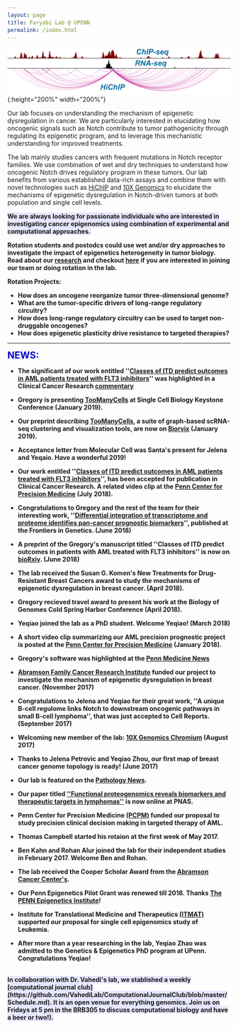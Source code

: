 ```yaml
---
layout: page
title: Faryabi Lab @ UPENN 
permalink: /index.html
---
```


![enhancer in cancer](assets/Faryabi_HiChIP.png){:height="200%" width="200%"} 

Our lab focuses on understanding the mechanism of epigenetic dysregulation in cancer. We are particularly interested in elucidating how oncogenic signals such as Notch contribute to tumor pathogenicity through regulating its epigenetic program, and to leverage this mechanistic understanding for improved treatments. 

The lab mainly studies cancers with frequent mutations in Notch receptor families. We use combination of wet and dry techniques to understand how oncogenic Notch drives regulatory program in these tumors. Our lab benefits from various established data-rich assays and combine them with novel technologies such as [HiChIP](https://www.nature.com/nmeth/journal/v13/n11/full/nmeth.3999.html) and [10X Genomics](https://www.10xgenomics.com/single-cell/) to elucidate the mechanisms of epigenetic dysregulation in Notch-driven tumors at both population and single cell levels.

<strong><span style="background-color:rgb(230, 230, 255)">We are always looking for passionate individuals who are interested in investigating cancer epigenomics using combination of experimental and computational approaches.</span><strong>   
   
Rotation students and postodcs could use wet and/or dry approaches to investigate the impact of epigenetics heterogeneity in tumor biology. Read about our [research](research.html) and checkout [here](positions.html) if you are interested in joining our team or doing rotation in the lab. 

Rotation Projects:
+ How does an oncogene reorganize tumor three-dimensional genome?
+ What are the tumor-specific drivers of long-range regulatory circuitry?
+ How does long-range regulatory circuitry can be used to target non-druggable oncogenes?
+ How does epigenetic plasticity drive resistance to targeted therapies?

----
<strong><span style="font-size: 1.5em; font-weight: bold; color: #0000cc; background-color: #ffffff">NEWS:</span><strong>

+ The significant of our work entitled ''[Classes of ITD predict outcomes in AML patients treated with FLT3 inhibitors](http://clincancerres.aacrjournals.org/content/early/2018/11/29/1078-0432.CCR-18-0655)'' was highlighted in a Clinical Cancer Research [commentary](http://clincancerres.aacrjournals.org/content/early/2018/11/29/1078-0432.CCR-18-3146) 

+ Gregory is presenting [TooManyCells](https://github.com/faryabiLab/too-many-cells) at Single Cell Biology Keystone Conference (January 2019). 

+ Our preprint describing [TooManyCells](https://github.com/faryabiLab/too-many-cells), a suite of graph-based scRNA-seq clustering and visualization tools, are now on [Biorvix](http://biorxiv.org/cgi/content/short/519660v1) (January 2019). 

+ Acceptance letter from Molecular Cell was Santa's present for Jelena and Yeqaio. Have a wonderful 2019! 

+ Our work entitled ''[Classes of ITD predict outcomes in AML patients treated with FLT3 inhibitors](http://clincancerres.aacrjournals.org/content/early/2018/11/29/1078-0432.CCR-18-0655)'', has been accepted for publication in Clinical Cancer Research. A related video clip at the [Penn Center for Precision Medicine](https://www.youtube.com/watch?v=vqLXfHXP98A&index=20&list=PLRGEsZTjjo8mLReT4vqHU6cc_d4hn46GV) (July 2018).

+ Congratulations to Gregory and the rest of the team for their interesting work, ''[Differential integration of transcriptome and proteome identifies pan-cancer prognostic biomarkers](https://goo.gl/pvZ4Dn)'', published at the Frontiers in Genetics. (June 2018)

+ A preprint of the Gregory's manuscript titled ''Classes of ITD predict outcomes in patients with AML treated with FLT3 inhibitors'' is now on [bioRxiv](https://www.biorxiv.org/content/early/2018/05/14/322354). (June 2018)

+ The lab received the Susan G. Komen's New Treatments for Drug-Resistant Breast Cancers award to study the mechanisms of epigenetic dysregulation in breast cancer. (April 2018). 

+ Gregory recieved travel award to present his work at the Biology of Genomes Cold Spring Harbor Conference (April 2018).  

+ Yeqiao joined the lab as a PhD student. Welcome Yeqiao! (March 2018)

+ A short video clip summarizing our AML precision prognostic project is posted at the [Penn Center for Precision Medicine](https://www.youtube.com/watch?v=vqLXfHXP98A&index=20&list=PLRGEsZTjjo8mLReT4vqHU6cc_d4hn46GV) (January 2018).

+ Gregory's software was highlighted at the [Penn Medicine News](https://www.pennmedicine.org/news/news-releases/2017/july/penn-center-for-precision-medicine-awards-565-000-in-second-accelerator-grants)

+ [Abramson Family Cancer Research Institute](http://www.afcri.upenn.edu/) funded our project to investigate the mechanism of epigenetic dysregulation in breast cancer. (November 2017)

+ Congratulations to Jelena and Yeqiao for their great work, ''A unique B-cell regulome links Notch to downstream oncogenic pathways in small B-cell lymphoma'', that was just accepted to Cell Reports. (September 2017) 

+ Welcoming new member of the lab: [10X Genomics Chromium](https://www.10xgenomics.com/single-cell/) (August 2017)

+ Thanks to Jelena Petrovic and Yeqiao Zhou, our first map of breast cancer genome topology is ready! (June 2017) 

+ Our lab is featured on the [Pathology News](http://pathology.med.upenn.edu/news/faryabi-lab-receives-grant-transdisciplinary-awards-program-translational-medicine-and). 

+ Our paper titled [''Functional proteogenomics reveals biomarkers and therapeutic targets in lymphomas''](http://www.pnas.org/content/114/25/6581.short) is now online at PNAS.

+ Penn Center for Precision Medicine [(PCPM)](https://lp.pennmedicine.org/precision-medicine/general?hcmacid=pm) funded our proposal to study precision clinical decision making in targeted therapy of AML.

+ Thomas Campbell started his rotaion at the first week of May 2017.

+ Ben Kahn and Rohan Alur joined the lab for their independent studies in February 2017. Welcome Ben and Rohan.

+ The lab received the Cooper Scholar Award from the [Abramson Cancer Center's](https://www.pennmedicine.org/cancer). 

+ Our Penn Epigenetics Pilot Grant was renewed till 2018. Thanks [The PENN Epigenetics Institute](https://hosting.med.upenn.edu/epigenetics/)!

+ Institute for Translational Medicine and Therapeutics [(ITMAT)](http://www.itmat.upenn.edu/) supported our proposal for single cell epigenomics study of Leukemia.

+ After more than a year researching in the lab, Yeqiao Zhao was admitted to the Genetics & Epigenetics PhD program at UPenn. Congratulations Yeqiao! 


<br> 
<strong><span style="background-color:rgb(230, 230, 255)">In collaboration with Dr. Vahedi's lab, we stablished a weekly [computational journal club](https://github.com/VahediLab/ComputationalJournalClub/blob/master/Schedule.md). It is an open venue for everything genomics. Join us on Fridays at 5 pm in the BRB305 to discuss computational biology and have a beer or two!).</span><strong>

